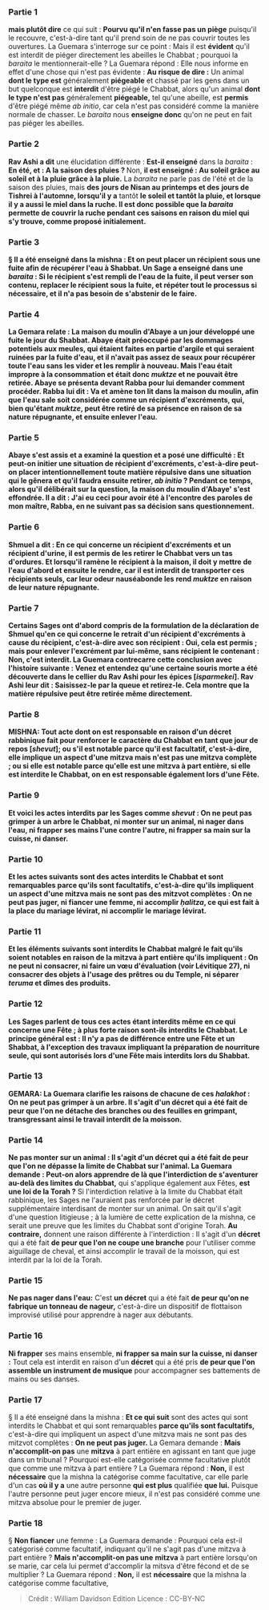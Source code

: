 
### Partie 1
<b>mais plutôt dire</b> ce qui suit : <b>Pourvu qu'il n'en fasse pas un piège</b> puisqu'il le recouvre, c'est-à-dire tant qu'il prend soin de ne pas couvrir toutes les ouvertures. La Guemara s'interroge sur ce point : Mais il est <b>évident</b> qu'il est interdit de piéger directement les abeilles le Chabbat ; pourquoi la <i>baraita</i> le mentionnerait-elle ? La Guemara répond : Elle nous informe en effet d'une chose qui n'est pas évidente : <b>Au risque de dire :</b> Un animal <b>dont le type est</b> généralement <b>piégeable</b> et chassé par les gens dans un but quelconque est <b>interdit</b> d'être piégé le Chabbat, alors qu'un animal <b>dont le type n'est pas</b> généralement <b>piégeable,</b> tel qu'une abeille, est <b>permis</b> d'être piégé même <i>ab initio</i>, car cela n'est pas considéré comme la manière normale de chasser. Le <i>baraita</i> nous <b>enseigne donc</b> qu'on ne peut en fait pas piéger les abeilles.

### Partie 2
<b>Rav Ashi a dit</b> une élucidation différente : <b>Est-il enseigné</b> dans la <i>baraita</i> : <b>En été, et : A la saison des pluies ? </b> Non, <b>il est enseigné : Au soleil grâce au soleil et à la pluie grâce à la pluie.</b> La <i>baraita</i> ne parle pas de l'été et de la saison des pluies, mais <b>des</b> <b>jours de Nisan au printemps et des</b> <b>jours de Tishrei à l'automne, lorsqu'il y a</b> tantôt <b>le soleil et tantôt <b>la pluie, et</b> lorsque <b>il y a</b> aussi <b>le miel</b> dans la ruche. Il est donc possible que la <i>baraita</i> permette de couvrir la ruche pendant ces saisons en raison du miel qui s'y trouve, comme proposé initialement.

### Partie 3
§ Il a été enseigné dans la mishna : <b>Et on peut placer un récipient sous une fuite</b> afin de récupérer l'eau <b>à Shabbat.</b> Un Sage <b>a enseigné</b> dans une <i>baraita</i> : <b>Si le récipient s'est rempli</b> de l'eau de la fuite, <b>il peut verser</b> son contenu, replacer le récipient sous la fuite, <b>et répéter</b> tout le processus si nécessaire, <b>et</b> il n'a pas besoin de <b>s'abstenir</b> de le faire.

### Partie 4
La Gemara relate : <b>La maison du moulin d'Abaye</b> a un jour <b>développé une fuite</b> le jour du Shabbat. Abaye était préoccupé par les dommages potentiels aux meules, qui étaient faites en partie d'argile et qui seraient ruinées par la fuite d'eau, et il n'avait pas assez de seaux pour récupérer toute l'eau sans les vider et les remplir à nouveau. Mais l'eau était impropre à la consommation et était donc <i>muktze</i> et ne pouvait être retirée. Abaye <b>se présenta devant Rabba</b> pour lui demander comment procéder. Rabba <b>lui dit : Va</b> et <b>amène ton lit dans</b> la maison du moulin, <b>afin que</b> l'eau sale <b>soit</b> considérée <b>comme un récipient d'excréments,</b> qui, bien qu'étant <i>muktze</i>, peut être retiré de sa présence en raison de sa nature répugnante, <b>et</b> ensuite <b>enlever</b> l'eau.

### Partie 5
<b>Abaye s'est assis</b> et a examiné la question <b>et a posé une difficulté : Et peut-on initier</b> une situation de <b>récipient d'excréments,</b> c'est-à-dire peut-on placer intentionnellement toute matière répulsive dans une situation qui le gênera et qu'il faudra ensuite retirer, <b><i>ab initio</i> ? Pendant ce temps,</b> alors qu'il délibérait sur la question, <b>la maison du moulin d'Abaye' s'est effondrée. Il a dit : J'ai eu</b> ceci <b>pour avoir été à l'encontre des paroles de mon maître,</b> Rabba, en ne suivant pas sa décision sans questionnement.

### Partie 6
<b>Shmuel a dit :</b> En ce qui concerne <b>un récipient d'excréments et un récipient d'urine, il est permis de les retirer</b> le Chabbat <b>vers un tas d'ordures. Et lorsqu'il ramène</b> le récipient à la maison, <b>il doit y mettre de l'eau</b> d'abord <b>et</b> ensuite <b>le rendre,</b> car il est interdit de transporter ces récipients seuls, car leur odeur nauséabonde les rend <i>muktze</i> en raison de leur nature répugnante.

### Partie 7
Certains Sages ont d'abord <b>compris de</b> la formulation de la déclaration de Shmuel qu'en ce qui concerne le retrait d'un <b>récipient d'excréments à cause du récipient,</b> c'est-à-dire avec son récipient : <b>Oui,</b> cela est permis ; mais pour enlever l'excrément <b>par lui-même,</b> sans récipient le contenant : <b>Non,</b> c'est interdit. La Guemara contrecarre cette conclusion avec l'histoire suivante : <b>Venez</b> et <b>entendez qu'une certaine</b> <b>souris morte a été découverte dans le cellier</b> du Rav Ashi pour les <b>épices</b> [<b><i>isparmekei</i></b>]. <b>Rav Ashi leur dit : Saisissez-le par la queue et retirez-le.</b> Cela montre que la matière répulsive peut être retirée même directement.

### Partie 8
<strong>MISHNA:</strong> <b>Tout acte dont on est responsable en raison d'un décret rabbinique</b> fait pour renforcer le caractère du Chabbat en tant que jour de <b>repos [<i>shevut</i>];</b> ou s'il est notable <b>parce qu'il est facultatif,</b> c'est-à-dire, elle implique un aspect d'une mitzva mais n'est pas une mitzva complète ; ou si elle est notable <b>parce qu'elle est</b> une <b>mitzva à part entière,</b> si elle est interdite <b>le Chabbat, on en est responsable également lors d'une Fête</b>.

### Partie 9
<b>Et voici</b> les actes interdits par les Sages <b>comme <i>shevut</i> : On ne peut pas grimper à un arbre</b> le Chabbat, <b>ni monter sur un animal, ni nager dans l'eau, ni frapper</b> ses mains l'une contre l'autre, <b>ni frapper</b> sa main sur la <b>cuisse, ni danser.</b>

### Partie 10
<b>Et les actes suivants</b> sont des actes interdits le Chabbat et sont remarquables <b>parce qu'ils sont facultatifs,</b> c'est-à-dire qu'ils impliquent un aspect d'une mitzva mais ne sont pas des mitzvot complètes : <b>On ne peut pas juger, ni fiancer</b> une femme, <b>ni accomplir <i>ḥalitza</i>,</b> ce qui est fait à la place du mariage lévirat, <b>ni accomplir le mariage lévirat.</b>

### Partie 11
<b>Et les éléments suivants</b> sont interdits le Chabbat malgré le fait qu'ils soient notables <b>en raison de la</b> <b>mitzva</b> à part entière qu'ils impliquent : <b>On ne peut ni consacrer, ni faire un vœu d'évaluation</b> (voir Lévitique 27), <b>ni consacrer</b> des objets à l'usage des prêtres ou du Temple, <b>ni séparer <i>teruma</i> et dîmes</b> des produits.

### Partie 12
Les Sages <b>parlent</b> de <b>tous ces</b> actes étant interdits même <b>en ce qui concerne une Fête ; à plus forte raison</b> sont-ils interdits <b>le Chabbat.</b> Le principe général est : <b>Il n'y a pas</b> de différence <b>entre une Fête et un Shabbat, à l'exception</b> des travaux impliquant la préparation de <b>nourriture seule,</b> qui sont autorisés lors d'une Fête mais interdits lors du Shabbat.

### Partie 13
<strong>GEMARA:</strong> La Guemara clarifie les raisons de chacune de ces <i>halakhot</i> : <b>On ne peut pas grimper à un arbre.</b> Il s'agit d'un <b>décret</b> qui a été fait <b>de peur que l'on ne détache</b> des branches ou des feuilles en grimpant, transgressant ainsi le travail interdit de la moisson.

### Partie 14
<b>Ne pas monter sur un animal :</b> Il s'agit d'un <b>décret</b> qui a été fait <b>de peur que l'on ne dépasse la</b> <b>limite de Chabbat</b> sur l'animal. La Guemara demande : Peut-on alors <b>apprendre de là</b> que l'interdiction de s'aventurer au-delà des <b>limites</b> du Chabbat,</b> qui s'applique également aux Fêtes, <b>est une loi de la Torah ?</b> Si l'interdiction relative à la limite du Chabbat était rabbinique, les Sages ne l'auraient pas renforcée par le décret supplémentaire interdisant de monter sur un animal. On sait qu'il s'agit d'une question litigieuse ; à la lumière de cette explication de la mishna, ce serait une preuve que les limites du Chabbat sont d'origine Torah. <b>Au contraire,</b> donnent une raison différente à l'interdiction : Il s'agit d'un <b>décret</b> qui a été fait <b>de peur que l'on ne coupe une branche</b> pour l'utiliser comme aiguillage de cheval, et ainsi accomplir le travail de la moisson, qui est interdit par la loi de la Torah.

### Partie 15
<b>Ne pas nager dans l'eau:</b> C'est <b>un décret</b> qui a été fait <b>de peur qu'on ne fabrique un tonneau de nageur,</b> c'est-à-dire un dispositif de flottaison improvisé utilisé pour apprendre à nager aux débutants.

### Partie 16
<b>Ni frapper</b> ses mains ensemble, <b>ni frapper sa main sur la cuisse, ni danser :</b> Tout cela est interdit en raison d'un <b>décret</b> qui a été pris <b>de peur que l'on assemble un instrument de musique</b> pour accompagner ses battements de mains ou ses danses.

### Partie 17
§ Il a été enseigné dans la mishna : <b>Et ce qui suit</b> sont des actes qui sont interdits le Chabbat et qui sont remarquables <b>parce qu'ils sont facultatifs,</b> c'est-à-dire qui impliquent un aspect d'une mitzva mais ne sont pas des mitzvot complètes : <b>On ne peut pas juger.</b> La Gemara demande : <b>Mais n'accomplit-on pas</b> une <b>mitzva</b> à part entière en agissant en tant que juge dans un tribunal ? Pourquoi est-elle catégorisée comme facultative plutôt que comme une mitzva à part entière ? La Guemara répond : <b>Non,</b> il est <b>nécessaire</b> que la mishna la catégorise comme facultative, car elle parle d'un cas <b>où il y a</b> une autre personne <b>qui est plus</b> qualifiée <b>que lui.</b> Puisque l'autre personne peut juger encore mieux, il n'est pas considéré comme une mitzva absolue pour le premier de juger.

### Partie 18
§ <b>Non fiancer</b> une femme : La Guemara demande : Pourquoi cela est-il catégorisé comme facultatif, indiquant qu'il ne s'agit pas d'une mitzva à part entière ? <b>Mais n'accomplit-on pas une</b> <b>mitzva</b> à part entière lorsqu'on se marie, car cela lui permet d'accomplir la mitsva d'être fécond et de se multiplier ? La Guemara répond : <b>Non,</b> il est <b>nécessaire</b> que la mishna la catégorise comme facultative,

>Crédit : William Davidson Edition
>Licence : CC-BY-NC